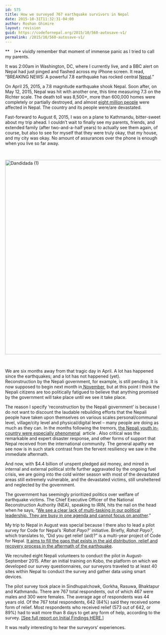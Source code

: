 ```yaml
---
id: 575
title: How we surveyed 767 earthquake survivors in Nepal
date: 2015-10-31T11:32:31-04:00
author: Roshan Ghimire
layout: revision
guid: https://codefornepal.org/2015/10/560-autosave-v1/
permalink: /2015/10/560-autosave-v1/
---
```

**    I** vividly remember that moment of immense panic as I tried to call my parents.

<span style="font-weight: 400;">It was 2:00am in Washington, DC, where I currently live, and a BBC alert on Nepal had just pinged and flashed across my iPhone screen. It read, “BREAKING NEWS: A powerful 7.8 earthquake has rocked central <a href="http://www.bbc.com/news/world-asia-32461748">Nepal</a>.” </span>

<span style="font-weight: 400;">On April 25, 2015, a 7.8 magnitude earthquake shook Nepal. Soon after, on May 12, 2015, Nepal was hit with another one, this time measuring 7.3 on the Richter scale. The death toll was 8,500+, more than 600,000 homes were completely or partially destroyed, and almost <a href="https://codefornepal.org/2015/04/map-of-reported-nepalearthquake-deaths/">eight million people</a> were affected in Nepal. </span><span style="font-weight: 400;">The country and its people were/are devastated. </span>

<span style="font-weight: 400;">Fast-forward to August 6, 2015, I was on a plane to Kathmandu, bitter-sweet about my trip ahead. I couldn’t wait to finally see my parents, friends, and extended family (after two-and-a-half years) to actually see them again, of course, but also to see for myself that they were truly okay, that my house, and my city was okay. No amount of assurances over the phone is enough when you live so far away.</span>

&nbsp;

[<img class="wp-image-564 aligncenter" src="https://codefornepal.org/wp-content/uploads/2015/10/Dandidada-11.jpg" alt="Dandidada (1)" width="854" height="629" srcset="https://codefornepal.org/wp-content/uploads/2015/10/Dandidada-11.jpg 2849w, https://codefornepal.org/wp-content/uploads/2015/10/Dandidada-11-300x221.jpg 300w, https://codefornepal.org/wp-content/uploads/2015/10/Dandidada-11-1024x755.jpg 1024w" sizes="(max-width: 854px) 100vw, 854px" />](https://codefornepal.org/wp-content/uploads/2015/10/Dandidada-11.jpg)

&nbsp;

We are six months away from that tragic day in April. A lot has happened since the earthquakes; and a lot has not happened (yet).  
<span style="font-weight: 400;">Reconstruction by the Nepali government, for example, is still pending. It is now supposed to begin next month in<a href="http://www.nytimes.com/2015/10/13/world/asia/as-snow-creeps-down-from-himalayas-nepal-reconstruction-stalls.html?_r=0" target="_blank"> November</a></span><span style="font-weight: 400;">, but at this point I think the Nepali citizens are too politically fatigued to believe that anything promised by the government will take place until we see it take place.</span>

<p style="text-align: left;">
  <span style="font-weight: 400;">The reason I specify ‘reconstruction by the Nepali government’ is because I do not want to discount the laudable rebuilding efforts that the Nepali people have taken upon themselves on various scales personal/communal level, village/city level and physical/digital level – many people are doing as much as they can. In the months following the tremors, <a href="http://www.buzzfeed.com/anupkaphle/a-new-generatation-takes-the-lead-in-nepals-disaster-relief#.aqZ0nxx8YW" target="_blank">the Nepali youth in-country were especially phenomenal</a> </span><span style="font-weight: 400;"> article </span><span style="font-weight: 400;">. Also critical was the remarkable and expert disaster response, and other forms of support that Nepal received from the international community. The general apathy we see now is in such stark contrast from </span>the fervent resiliency we saw in the immediate aftermath.
</p>

<span style="font-weight: 400;">And now, with $4.4 billion of unspent pledged aid money, and mired in internal and external political strife further aggravated by the ongoing fuel crisis, we are going into the cold winter season with most of the devastated areas still extremely vulnerable, and the devastated victims, still unsheltered and neglected by the government. </span>

<span style="font-weight: 400;">The government has seemingly prioritized politics over welfare of earthquake victims. The Chief Executive Officer of the National Reconstruction Authority (NEA), speaking to IRIN, hits the nail on the head when he says, “<a href="http://www.irinnews.org/report/102121/politics-prevents-nepal-reconstruction" target="_blank">We see a clear lack of multi-tasking in our political leadership. They are busy in one agenda and cannot focus on another</a>.” </span>

<span style="font-weight: 400;">My trip to Nepal in August was special because I there also to lead a pilot survey for Code for Nepal’s ‘</span>_<span style="font-weight: 400;">Rahat Payo?’</span>_ <span style="font-weight: 400;">initiative. </span><span style="font-weight: 400;">Briefly, </span>_<span style="font-weight: 400;">Rahat Payo?</span>_<span style="font-weight: 400;">, which translates to, “Did you get relief (aid)?” is a multi-year project of Code for Nepal. <a href="http://codefornepal.s3.amazonaws.com/rahatpayo/index.html" target="_blank">It aims to fill the gaps that exists in the aid distribution, relief and recovery process in the aftermath of the earthquake</a>. </span>

<span style="font-weight: 400;">We recruited eight Nepali volunteers to conduct the pilot in August-September 2015. After an initial training on Kobo, the platform on which we developed our survey questionnaires, our surveyors traveled to at least 40 sites within Nepal to conduct the survey and gather data using smart devices.</span>

The pilot survey took place in Sindhupalchowk, Gorkha, Rasuwa, Bhaktapur and Kathmandu. There are 767 total respondents, out of which 467 were males and 300 were females. The average age of respondents was 44 years old. Of the 767 total respondents, 642 (84%) said they received some form of relief. Most respondents who received relief (573 out of 642, or 89%) had to wait more than 8 days to get any form of help, according to the survey. <a href="https://codefornepal.org/2015/10/didugetrelief-initial-findings-code-nepal-rahat-payo-pilot-project-earthquake-relief/" target="_blank">[See full report on Initial Findings HERE.]</a>

<span style="font-weight: 400;">It was really interesting to hear the surveyors’ experiences. </span>
